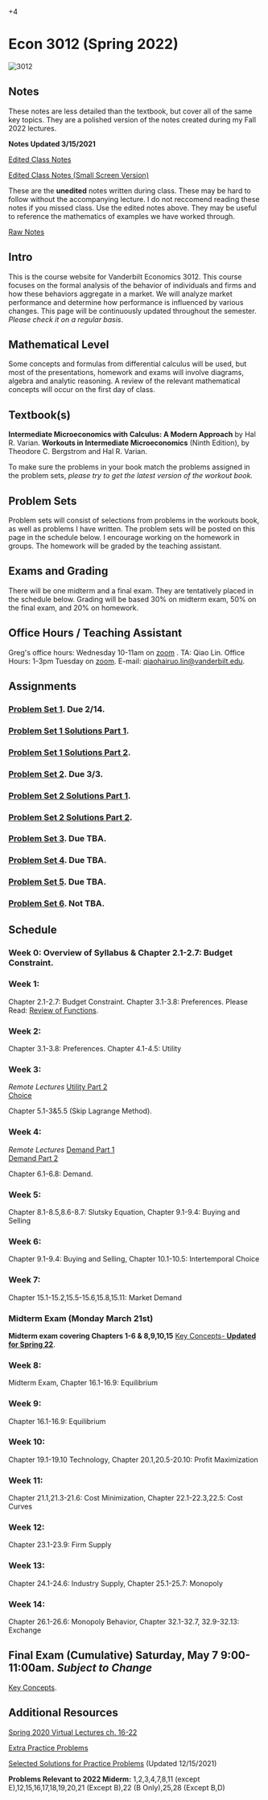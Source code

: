 +4

# Econ 3012 (Spring 2022)

![3012](../files/Images/3012.png)

## Notes

These notes are less detailed than the textbook, but cover all of the same key topics. They are a polished version of the notes created during my Fall 2022 lectures.  

**Notes Updated 3/15/2021**  

[Edited Class Notes](../files/3010/3012_Notes.pdf)  

[Edited Class Notes (Small Screen Version)](../files/3010/3012_Notes_Small.pdf)  

These are the **unedited** notes written during class. These may be hard to follow without the accompanying lecture. I do not reccomend reading these notes if you missed class. Use the edited notes above. They may be useful to reference the mathematics of examples we have worked through.  

[Raw Notes](../files/3010/3012_Notes_Raw_S2022.pdf) 


## Intro

This is the course website for Vanderbilt Economics 3012. This course focuses on the formal analysis of the behavior of individuals and firms and how these behaviors aggregate in a market. We will analyze market performance and determine how performance is influenced by various changes. This page will be continuously updated throughout the semester. *Please check it on a regular basis*.

## Mathematical Level

Some concepts and formulas from differential calculus will be used, but most of the presentations, homework and exams will involve diagrams, algebra and analytic reasoning. A review of the relevant mathematical concepts will occur on the first day of class.

## Textbook(s)

**Intermediate Microeconomics with Calculus: A Modern Approach** by Hal R. Varian. **Workouts in Intermediate Microeconomics** (Ninth Edition), by Theodore C. Bergstrom and Hal R. Varian.  

To make sure the problems in your book match the problems assigned in the problem sets, *please try to get the latest version of the workout book.* 


## Problem Sets

Problem sets will consist of selections from problems in the workouts book, as well as problems I have written. The problem sets will be posted on this page in the schedule below. I encourage working on the homework in groups. The homework will be graded by the teaching assistant.

## Exams and Grading

There will be one midterm and a final exam. They are tentatively placed in the schedule below. Grading will be based 30% on midterm exam, 50% on the final exam, and 20% on homework.

## Office Hours / Teaching Assistant

Greg's office hours: Wednesday 10-11am on [zoom](https://vanderbilt.zoom.us/j/7072984349) . TA: Qiao Lin. Office Hours: 1-3pm Tuesday on [zoom](https://vanderbilt.zoom.us/j/8238830135). E-mail: qiaohairuo.lin@vanderbilt.edu.

## Assignments

### [Problem Set 1](../files/3010/Problem_Set_1.pdf). Due 2/14.
### [Problem Set 1 Solutions Part 1](../files/3010/PS1_Solutions_Part_1.pdf). 
### [Problem Set 1 Solutions Part 2](../files/3010/PS1_Solutions_Part_2.pdf). 
### [Problem Set 2](../files/3010/Problem_Set_2.pdf). Due 3/3.
### [Problem Set 2 Solutions Part 1](../files/3010/PS2_Solutions_Part_1.pdf). 
### [Problem Set 2 Solutions Part 2](../files/3010/PS2_Solutions_Part_2.pdf). 
### [Problem Set 3](../files/3010/Problem_Set_3.pdf). Due TBA.
### [Problem Set 4](../files/3010/Problem_Set_4.pdf). Due TBA.
### [Problem Set 5](../files/3010/Problem_Set_5.pdf). Due TBA.
### [Problem Set 6](../files/3010/Problem_Set_6.pdf). Not TBA.

## Schedule

### Week 0: Overview of Syllabus & Chapter 2.1-2.7: Budget Constraint.

### Week 1:

Chapter 2.1-2.7: Budget Constraint. Chapter 3.1-3.8: Preferences.
Please Read: [Review of Functions](../files/3010/MathReviewFunctions.pdf).

### Week 2:

Chapter 3.1-3.8: Preferences. Chapter 4.1-4.5: Utility

### Week 3:

*Remote Lectures*
[Utility Part 2](https://vanderbilt.box.com/s/wq0a2vpcyyki66xxhk0bideqgpv1g4bl)  
[Choice](https://vanderbilt.box.com/s/qm24949hi5hba3wawymvec2jyhu90pzs)  

Chapter 5.1-3&5.5 (Skip Lagrange Method).

### Week 4:

*Remote Lectures*
[Demand Part 1](https://vanderbilt.box.com/s/jkq9b3xjxt2ioaa9douszdiwxzrgepi3)  
[Demand Part 2](https://vanderbilt.box.com/s/tkzyx2lx0izmqqgl7gkj46fi7axjgmkh)  

Chapter 6.1-6.8: Demand.

### Week 5:

Chapter 8.1-8.5,8.6-8.7: Slutsky Equation, Chapter 9.1-9.4: Buying and Selling

### Week 6:

Chapter 9.1-9.4: Buying and Selling, Chapter 10.1-10.5: Intertemporal Choice

### Week 7: 

Chapter 15.1-15.2,15.5-15.6,15.8,15.11: Market Demand

### Midterm Exam (Monday March 21st)

**Midterm exam covering Chapters 1-6 & 8,9,10,15** [Key Concepts- **Updated for Spring 22**](../files/3010/Key_Concepts_2022_Midterm.pdf).

### Week 8: 

Midterm Exam, Chapter 16.1-16.9: Equilibrium

### Week 9: 

Chapter 16.1-16.9: Equilibrium

### Week 10:

Chapter 19.1-19.10 Technology, Chapter 20.1,20.5-20.10: Profit Maximization

### Week 11:

Chapter 21.1,21.3-21.6: Cost Minimization, Chapter 22.1-22.3,22.5: Cost Curves

### Week 12:

Chapter 23.1-23.9: Firm Supply

### Week 13:

Chapter 24.1-24.6: Industry Supply, Chapter 25.1-25.7: Monopoly

### Week 14:

Chapter 26.1-26.6: Monopoly Behavior, Chapter 32.1-32.7, 32.9-32.13: Exchange


## Final Exam (Cumulative) Saturday, May 7 9:00-11:00am. *Subject to Change*

[Key Concepts](../files/3010/Key_Concepts_2021_Final.pdf).


## Additional Resources

[Spring 2020 Virtual Lectures ch. 16-22](https://vanderbilt.box.com/v/gleo3012lectures)

[Extra Practice Problems](../files/3010/PracticeProblems.pdf)

[Selected Solutions for Practice Problems](../files/3010/PracticeProblemSolutions.pdf) (Updated 12/15/2021)  

**Problems Relevant to 2022 Miderm:** 1,2,3,4,7,8,11 (except E),12,15,16,17,18,19,20,21 (Except B),22 (B Only),25,28 (Except B,D)


